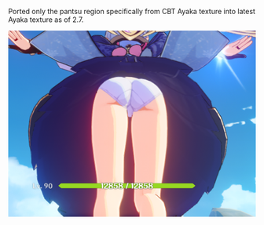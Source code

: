 Ported only the pantsu region specifically from CBT Ayaka texture into latest Ayaka texture as of 2.7.

![image](./preview.png)